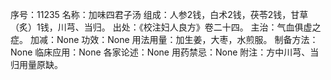 序号：11235
名称：加味四君子汤
组成：人参2钱，白术2钱，茯苓2钱，甘草（炙）1钱，川芎、当归。
出处：《校注妇人良方》卷二十四。
主治：气血俱虚之症。
加减：None
功效：None
用法用量：加生姜，大枣，水煎服。
制备方法：None
临床应用：None
各家论述：None
用药禁忌：None
附注：方中川芎、当归用量原缺。
